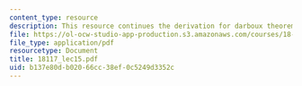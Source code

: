 ```yaml
---
content_type: resource
description: This resource continues the derivation for darboux theorem.
file: https://ol-ocw-studio-app-production.s3.amazonaws.com/courses/18-117-topics-in-several-complex-variables-spring-2005/b137e80db02066cc38ef0c5249d3352c_18117_lec15.pdf
file_type: application/pdf
resourcetype: Document
title: 18117_lec15.pdf
uid: b137e80d-b020-66cc-38ef-0c5249d3352c
---
```

